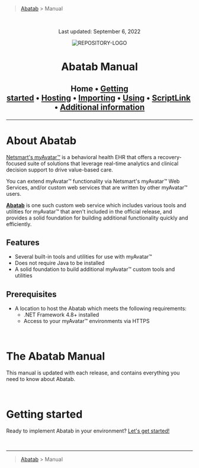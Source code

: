 <!-- A generic README template for a GitHub repository manual [b220829.094029]
     - All URLs should use reference-links added at the end of this documentation.
-->

<!-- BREADCRUMBS
     - Documentation breadcrumbs.
     - This should also be at the end of the documentation as well.
-->
> [Abatab][REPOSITORY-URL] > Manual

<br>
<div align="center">

  <!-- PROJECT LOGO
      - Project logo should be located at "./.github/Logos/ProjectLogo.png".
      - Short description of the project.
  -->

  Last updated: September 6, 2022

  ![REPOSITORY-LOGO][REPOSITORY-LOGO]
  # Abatab Manual

  <h2>

  Home&nbsp;&bull;&nbsp;[Getting started][MANUAL-GETTING-STARTED]&nbsp;&bull;&nbsp;[Hosting][MANUAL-HOSTING]&nbsp;&bull;&nbsp;[Importing][MANUAL-IMPORTING]&nbsp;&bull;&nbsp;[Using][MANUAL-USING]&nbsp;&bull;&nbsp;[ScriptLink][MANUAL-SCRIPTLINK]&nbsp;&bull;&nbsp;[Additional information][MANUAL-ADDITIONAL-INFORMATION]

  </h2>
  </div>

***

# About Abatab

[Netsmart's myAvatar™][MYAVATAR] is a behavioral health EHR that offers a recovery-focused suite of solutions that leverage real-time analytics and clinical decision support to drive value-based care.

You can extend myAvatar™ functionality via Netsmart's myAvatar™ Web Services, and/or custom web services that are written by other myAvatar™ users.

[**Abatab**][REPOSITORY-URL] is one such custom web service which includes various tools and utilities for myAvatar™ that aren't included in the official release, and provides a solid foundation for building additional functionality quickly and efficiently.

## Features

* Several built-in tools and utilities for use with myAvatar™
* Does not require Java to be installed
* A solid foundation to build additional myAvatar™ custom tools and utilities

## Prerequisites

* A location to host the Abatab which meets the following requirements:
  * .NET Framework 4.8+ installed
  * Access to your myAvatar™ environments via HTTPS

<br>

# The Abatab Manual

This manual is updated with each release, and contains everything you need to know about Abatab.

<br>

# Getting started

Ready to implement Abatab in your environment? [Let's get started!][MANUAL-GETTING-STARTED]

<!-- REFERENCE LINKS: REPOSITORY
     These reference links should be standard across all project documentation.
-->
[REPOSITORY-URL]: https://github.com/spectrum-health-systems/Abatab
[REPOSITORY-LOGO]: ../../.github/Logos/ProjectLogo.png

<!-- REFERENCE LINKS: REPOSITORY DOCUMENTATION
     These reference links should be standard across all project documentation.
-->
[MANUAL]: ./Documentation/Manual/Manual.md
[MANUAL-GETTING-STARTED]: ./Documentation/Manual/Manual-Getting-Started.md
[MANUAL-HOSTING]: ./Documentation/Manual/Manual-Hosting-Abatab.md
[MANUAL-IMPORTING]: ./Documentation/Manual/Manual-Importing-Abatab.md
[MANUAL-USING]: ./Documentation/Manual/Manual-Using-Abatab.md
[MANUAL-SCRIPTLINK]: ./Documentation/Manual/Manual-ScriptLink.md
[MANUAL-ADDITIONAL-INFORMATION]: ./Documentation/Manual/Manual-Additional-Information.md

<!-- REFERENCE LINKS: DOCUMENT SPECIFIC
     These reference links should be standard across all project documentation.
-->
[MYAVATAR]: https://www.ntst.com/Solutions-and-Services/Offerings/myAvatar

<!-- BREADCRUMBS
     - Documentation breadcrumbs. This should also be at the start of the documentation as well.
-->
<br>

***

> [Abatab][REPOSITORY-URL] > Manual